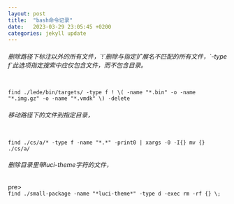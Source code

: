 ```yaml
---
layout: post
title:  "bash命令记录"
date:   2023-03-29 23:05:45 +0200
categories: jekyll update
---
```

<h6>删除路径下标注以外的所有文件，`!`删除与指定扩展名不匹配的所有文件，`-type f`此选项指定搜索中应仅包含文件，而不包含目录。</h5>
<pre><code>
find ./lede/bin/targets/ -type f ! \( -name "*.bin" -o -name "*.img.gz" -o -name "*.vmdk" \) -delete
</code></pre>

<h6>移动路径下的文件到指定目录，</h5>
<pre><code>
find ./cs/a/* -type f -name "*.*" -print0 | xargs -0 -I{} mv {} ./cs/a/
</code></pre>

<h6>删除目录里带luci-theme字符的文件，</h5>
pre><code>
find ./small-package -name "*luci-theme*" -type d -exec rm -rf {} \;
</code></pre>   
